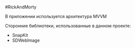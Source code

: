 #RickAndMorty

В приложении используется архитектура MVVM

Сторонние библиотеки, использованные в данном проекте:
- SnapKit
- SDWebImage
